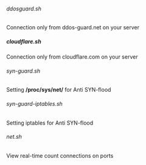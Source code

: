 ###### ddosguard.sh
Connection only from ddos-guard.net on your server


##### cloudflare.sh
Connection only from cloudflare.com on your server


###### syn-guard.sh
Setting **/proc/sys/net/** for Anti SYN-flood


###### syn-guard-iptables.sh
Setting iptables for Anti SYN-flood


###### net.sh
View real-time count connections on ports

